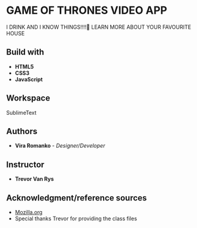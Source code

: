 # GAME OF THRONES VIDEO APP
I DRINK AND I KNOW THINGS!!!!:wine_glass:
LEARN MORE ABOUT YOUR FAVOURITE HOUSE



## Build with
* **HTML5**
* **CSS3**
* **JavaScript**


## Workspace
SublimeText

## Authors

* **Vira Romanko** - *Designer/Developer* 

## Instructor
* **Trevor Van Rys**

## Acknowledgment/reference sources
* [Mozilla.org](https://developer.mozilla.org/en-US/)
* Special thanks Trevor for providing the class files
